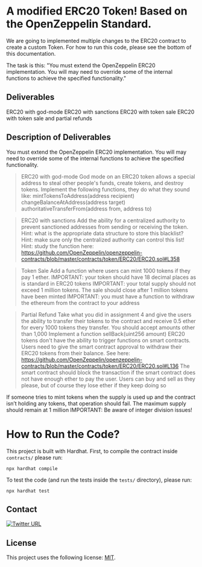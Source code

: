 <h1>A modified ERC20 Token! Based on the OpenZeppelin Standard.</h1>

We are going to implemented multiple changes to the ERC20 contract to create a custom Token.
For how to run this code, please see the bottom of this documentation.

The task is this: "You must extend the OpenZeppelin ERC20 implementation. You will may need to override some of the internal functions to achieve the specified functionality."

<h2>Deliverables</h2>
    ERC20 with god-mode
    ERC20 with sanctions
    ERC20 with token sale
    ERC20 with token sale and partial refunds

<h2>Description of Deliverables</h2>
You must extend the OpenZeppelin ERC20 implementation. You will may need to override some of the internal functions to achieve the specified functionality.

> ERC20 with god-mode
God mode on an ERC20 token allows a special address to steal other people's funds, create tokens, and destroy tokens. Implement the following functions, they do what they sound like:
mintTokensToAddress(address recipient)
changeBalanceAtAddress(address target)
authoritativeTransferFrom(address from, address to)

> ERC20 with sanctions
Add the ability for a centralized authority to prevent sanctioned addresses from sending or receiving the token.
Hint: what is the appropriate data structure to store this blacklist?
Hint: make sure only the centralized authority can control this list!
Hint: study the function here: https://github.com/OpenZeppelin/openzeppelin-contracts/blob/master/contracts/token/ERC20/ERC20.sol#L358

> Token Sale
Add a function where users can mint 1000 tokens if they pay 1 ether.
IMPORTANT: your token should have 18 decimal places as is standard in ERC20 tokens
IMPORTANT: your total supply should not exceed 1 million tokens. The sale should close after 1 million tokens have been minted
IMPORTANT: you must have a function to withdraw the ethereum from the contract to your address

> Partial Refund
Take what you did in assignment 4 and give the users the ability to transfer their tokens to the contract and receive 0.5 ether for every 1000 tokens they transfer. You should accept amounts other than 1,000 Implement a function sellBack(uint256 amount)
ERC20 tokens don't have the ability to trigger functions on smart contracts. Users need to give the smart contract approval to withdraw their ERC20 tokens from their balance. See here: https://github.com/OpenZeppelin/openzeppelin-contracts/blob/master/contracts/token/ERC20/ERC20.sol#L136
The smart contract should block the transaction if the smart contract does not have enough ether to pay the user.
Users can buy and sell as they please, but of course they lose ether if they keep doing so

If someone tries to mint tokens when the supply is used up and the contract isn’t holding any tokens, that operation should fail. The maximum supply should remain at 1 million
IMPORTANT: Be aware of integer division issues!

<h1>How to Run the Code?</h1>

This project is built with Hardhat. First, to compile the contract inside `contracts/` please run:

    npx hardhat compile

To test the code (and run the tests inside the `tests/` directory), please run:

    npx hardhat test

## Contact
[![Twitter URL](https://img.shields.io/twitter/url/https/twitter.com/cryptojesperk.svg?style=social&label=Follow%20%40cryptojesperk)](https://twitter.com/cryptojesperk)


## License
This project uses the following license: [MIT](https://github.com/bisguzar/twitter-scraper/blob/master/LICENSE).
